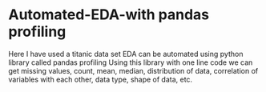 # Automated-EDA-with pandas profiling
  Here I have used a titanic data set
  EDA can be automated using python library called pandas profiling
  Using this library with one line code we can get missing values, count, mean, median, distribution of data, correlation of variables with each other, data type, shape of data, etc.


